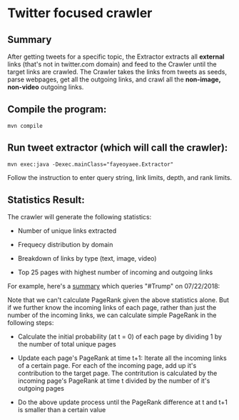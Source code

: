 # Twitter focused crawler 

## Summary 

After getting tweets for a specific topic, the Extractor extracts all **external** links (that's not in twitter.com domain) and feed to the Crawler until the target links are crawled. The Crawler takes the links from tweets as seeds, parse webpages, get all the outgoing links, and crawl all the **non-image, non-video** outgoing links.

## Compile the program: 

`mvn compile`

## Run tweet extractor (which will call the crawler): 

`mvn exec:java -Dexec.mainClass="fayeoyaee.Extractor"`

Follow the instruction to enter query string, link limits, depth, and rank limits.

## Statistics Result: 

The crawler will generate the following statistics:

- Number of unique links extracted 

- Frequecy distribution by domain

- Breakdown of links by type (text, image, video)

- Top 25 pages with highest number of incoming and outgoing links

For example, here's a [summary](query_Trump_links_20000_depth_3.txt) which queries "#Trump" on 07/22/2018:

Note that we can't calculate PageRank given the above statistics alone. But if we further know the incoming links of each page, rather than just the number of the incoming links, we can calculate simple PageRank in the following steps:

- Calculate the initial probability (at t = 0) of each page by dividing 1 by the number of total unique pages

- Update each page's PageRank at time t+1: Iterate all the incoming links of a certain page. For each of the incoming page, add up it's contribution to the target page. The contritution is calculated by the incoming page's PageRank at time t divided by the number of it's outgoing pages

- Do the above update process until the PageRank difference at t and t+1 is smaller than a certain value 